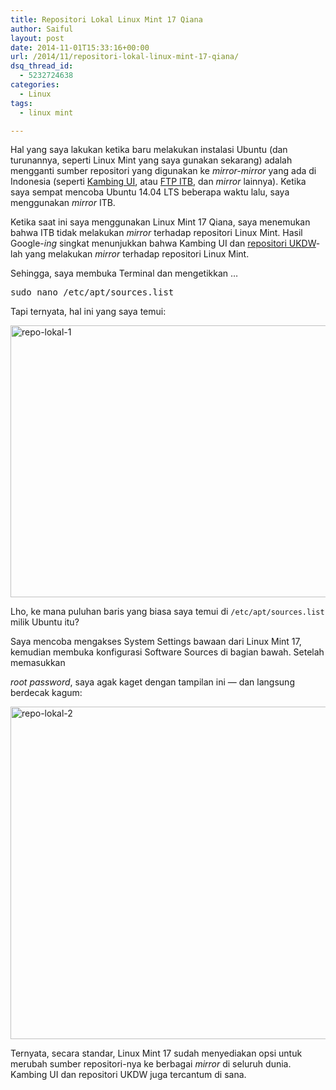 ```yaml
---
title: Repositori Lokal Linux Mint 17 Qiana
author: Saiful
layout: post
date: 2014-11-01T15:33:16+00:00
url: /2014/11/repositori-lokal-linux-mint-17-qiana/
dsq_thread_id:
  - 5232724638
categories:
  - Linux
tags:
  - linux mint

---
```

Hal yang saya lakukan ketika baru melakukan instalasi Ubuntu (dan turunannya, seperti Linux Mint yang saya gunakan sekarang) adalah mengganti sumber repositori yang digunakan ke _mirror-mirror_ yang ada di Indonesia (seperti [Kambing UI][1], atau [FTP ITB][2], dan _mirror_ lainnya). Ketika saya sempat mencoba Ubuntu 14.04 LTS beberapa waktu lalu, saya menggunakan _mirror_ ITB.

Ketika saat ini saya menggunakan Linux Mint 17 Qiana, saya menemukan bahwa ITB tidak melakukan _mirror_ terhadap repositori Linux Mint. Hasil Google-_ing_ singkat menunjukkan bahwa Kambing UI dan [repositori UKDW][3]-lah yang melakukan _mirror_ terhadap repositori Linux Mint.

Sehingga, saya membuka Terminal dan mengetikkan &#8230;

<pre class="lang:sh decode:true ">sudo nano /etc/apt/sources.list</pre>

Tapi ternyata, hal ini yang saya temui:

<img class="alignnone size-full wp-image-49" src="https://saiful.web.id/blog/wp-content/uploads/2014/11/repo-lokal-1.png" alt="repo-lokal-1" width="658" height="435" srcset="https://saiful.web.id/blog/wp-content/uploads/2014/11/repo-lokal-1.png 658w, https://saiful.web.id/blog/wp-content/uploads/2014/11/repo-lokal-1-300x198.png 300w" sizes="(max-width: 709px) 85vw, (max-width: 909px) 67vw, (max-width: 984px) 61vw, (max-width: 1362px) 45vw, 600px" />

Lho, ke mana puluhan baris yang biasa saya temui di `/etc/apt/sources.list` milik Ubuntu itu?

<!--more-->Saya mencoba mengakses System Settings bawaan dari Linux Mint 17, kemudian membuka konfigurasi Software Sources di bagian bawah. Setelah memasukkan 

_root password_, saya agak kaget dengan tampilan ini — dan langsung berdecak kagum:

<img class="alignnone size-full wp-image-50" src="https://saiful.web.id/blog/wp-content/uploads/2014/11/repo-lokal-2.png" alt="repo-lokal-2" width="789" height="532" srcset="https://saiful.web.id/blog/wp-content/uploads/2014/11/repo-lokal-2.png 789w, https://saiful.web.id/blog/wp-content/uploads/2014/11/repo-lokal-2-300x202.png 300w" sizes="(max-width: 709px) 85vw, (max-width: 909px) 67vw, (max-width: 984px) 61vw, (max-width: 1362px) 45vw, 600px" />

Ternyata, secara standar, Linux Mint 17 sudah menyediakan opsi untuk merubah sumber repositori-nya ke berbagai _mirror_ di seluruh dunia. Kambing UI dan repositori UKDW juga tercantum di sana.

 [1]: http://kambing.ui.ac.id/
 [2]: ftp://ftp.itb.ac.id/pub/
 [3]: http://repo.ukdw.ac.id/